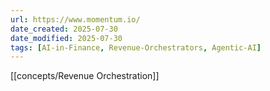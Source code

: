 ```yaml
---
url: https://www.momentum.io/
date_created: 2025-07-30
date_modified: 2025-07-30
tags: [AI-in-Finance, Revenue-Orchestrators, Agentic-AI]
---
```

[[concepts/Revenue Orchestration]]
